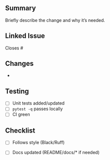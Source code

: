 ## Summary

Briefly describe the change and why it’s needed.

## Linked Issue

Closes #<number>

## Changes
-

## Testing
- [ ] Unit tests added/updated
- [ ] `pytest -q` passes locally
- [ ] CI green

## Checklist
- [ ] Follows style (Black/Ruff)
- [ ] Docs updated (README/docs/* if needed)

